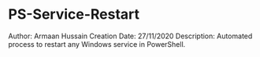 # PS-Service-Restart
Author: Armaan Hussain
Creation Date: 27/11/2020
Description: Automated process to restart any Windows service in PowerShell.
